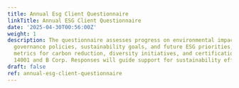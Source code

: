 ```yaml
---
title: Annual Esg Client Questionnaire
linkTitle: Annual ESG Client Questionnaire
date: '2025-04-30T00:56:00Z'
weight: 1
description: The questionnaire assesses progress on environmental impact, social responsibility,
  governance policies, sustainability goals, and future ESG priorities, including
  metrics for carbon reduction, diversity initiatives, and certifications like ISO
  14001 and B Corp. Responses will guide support for sustainability efforts.
draft: false
ref: annual-esg-client-questionnaire
---
```


